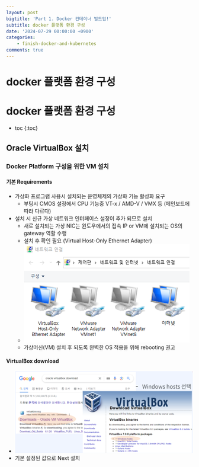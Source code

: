 ```yaml
---
layout: post
bigtitle: 'Part 1. Docker 컨테이너 빌드업!'
subtitle: docker 플랫폼 환경 구성
date: '2024-07-29 00:00:00 +0900'
categories:
    - finish-docker-and-kubernetes
comments: true
---
```


# docker 플랫폼 환경 구성 

# docker 플랫폼 환경 구성
* toc
{:toc}

## Oracle VirtualBox 설치

### Docker Platform 구성을 위한 VM 설치

#### 기본 Requirements
+ 가상화 프로그램 사용시 설치되는 운영체제의 가상화 기능 활성화 요구
  + 부팅시 CMOS 설정에서 CPU 기능중 VT-x / AMD-V / VMX 등 (메인보드에 따라 다르다)
+ 설치 시 신규 가상 네트워크 인터페이스 설정이 추가 되므로 설치
  + 새로 설치되는 가상 NIC는 윈도우에서의 접속 IP or VM에 설치되는 OS의 gateway 역활 수행
  + 설치 후 확인 필요 (Virtual Host-Only Ethernet Adapter)
  + ![DockerPlatformInstallVmsForConfiguration11.png](../../../../assets/img/finish-docker-and-kubernetes/DockerPlatformInstallVmsForConfiguration1.png)
  + 가상머신(VM) 설치 후 되도록 완벽한 OS 적용을 위해 rebooting 권고 

#### VirtualBox download
+ ![DockerPlatformInstallVmsForConfiguration1.png](../../../../assets/img/finish-docker-and-kubernetes/DockerPlatformInstallVmsForConfiguration.png)
+ 기본 설정된 값으로 Next 설치
